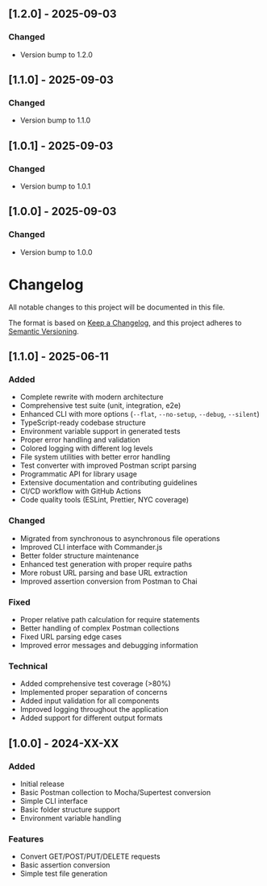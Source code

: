 ## [1.2.0] - 2025-09-03

### Changed
- Version bump to 1.2.0

## [1.1.0] - 2025-09-03

### Changed
- Version bump to 1.1.0

## [1.0.1] - 2025-09-03

### Changed
- Version bump to 1.0.1

## [1.0.0] - 2025-09-03

### Changed
- Version bump to 1.0.0

# Changelog

All notable changes to this project will be documented in this file.

The format is based on [Keep a Changelog](https://keepachangelog.com/en/1.0.0/),
and this project adheres to [Semantic Versioning](https://semver.org/spec/v2.0.0.html).

## [1.1.0] - 2025-06-11

### Added
- Complete rewrite with modern architecture
- Comprehensive test suite (unit, integration, e2e)
- Enhanced CLI with more options (`--flat`, `--no-setup`, `--debug`, `--silent`)
- TypeScript-ready codebase structure
- Environment variable support in generated tests
- Proper error handling and validation
- Colored logging with different log levels
- File system utilities with better error handling
- Test converter with improved Postman script parsing
- Programmatic API for library usage
- Extensive documentation and contributing guidelines
- CI/CD workflow with GitHub Actions
- Code quality tools (ESLint, Prettier, NYC coverage)

### Changed
- Migrated from synchronous to asynchronous file operations
- Improved CLI interface with Commander.js
- Better folder structure maintenance
- Enhanced test generation with proper require paths
- More robust URL parsing and base URL extraction
- Improved assertion conversion from Postman to Chai

### Fixed
- Proper relative path calculation for require statements
- Better handling of complex Postman collections
- Fixed URL parsing edge cases
- Improved error messages and debugging information

### Technical
- Added comprehensive test coverage (>80%)
- Implemented proper separation of concerns
- Added input validation for all components
- Improved logging throughout the application
- Added support for different output formats

## [1.0.0] - 2024-XX-XX

### Added
- Initial release
- Basic Postman collection to Mocha/Supertest conversion
- Simple CLI interface
- Basic folder structure support
- Environment variable handling

### Features
- Convert GET/POST/PUT/DELETE requests
- Basic assertion conversion
- Simple test file generation
